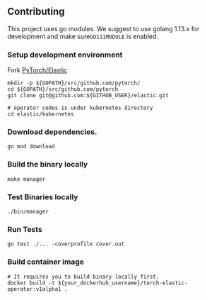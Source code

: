 ## Contributing

This project uses go modules. We suggest to use golang 1.13.x for development and make sure`GO111MODULE` is enabled.

### Setup development environment

Fork [PyTorch/Elastic](https://github.com/pytorch/elastic)

```shell
mkdir -p ${GOPATH}/src/github.com/pytorch/
cd ${GOPATH}/src/github.com/pytorch
git clone git@github.com:${GITHUB_USER}/elastic.git

# operator codes is under kubernetes directory
cd elastic/kubernetes
```

### Download dependencies.

```shell
go mod download
```

### Build the binary locally

```shell
make manager
```

### Test Binaries locally

```shell
./bin/manager
```

### Run Tests

```shell
go test ./... -coverprofile cover.out
```

### Build container image

```shell
# It requires you to build binary locally first.
docker build -t ${your_dockerhub_username}/torch-elastic-operator:v1alpha1 .
```
